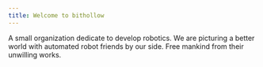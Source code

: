 ```yaml
---
title: Welcome to bithollow
---
```


A small organization dedicate to develop robotics. We are picturing a better world with automated robot friends by our side. Free mankind from their unwilling works.
